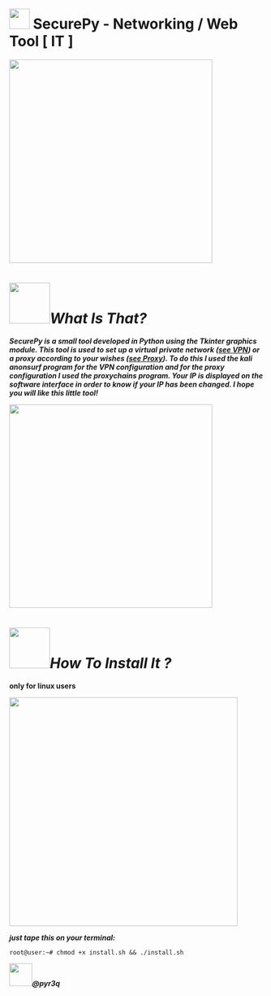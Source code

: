 # <img src="https://upload.wikimedia.org/wikipedia/commons/c/c3/Python-logo-notext.svg" width="40"> SecurePy - Networking / Web Tool [ IT ]

<img src="https://github.com/pyr3q/PythonProject/blob/master/SecurePY/IMG/image1.png" width="400">

# <img src="https://www.icone-png.com/png/54/53892.png" width="80">***What Is That?***

***SecurePy is a small tool developed in Python using the Tkinter graphics module. This tool is used to set up a virtual private network (<a href="https://en.wikipedia.org/wiki/Virtual_private_network">see VPN</a>) or a proxy according to your wishes (<a href="https://en.wikipedia.org/wiki/Proxy_server">see Proxy</a>). To do this I used the kali anonsurf program for the VPN configuration and for the proxy configuration I used the proxychains program. Your IP is displayed on the software interface in order to know if your IP has been changed. I hope you will like this little tool!***

<img src="https://github.com/pyr3q/PythonProject/blob/master/SecurePY/IMG/img.jpg" width="400">

# <img src="http://icon-library.com/images/install-icon-png/install-icon-png-11.jpg" width="80">***How To Install It ?***

**only for linux users**

<img src="https://github.com/pyr3q/PythonProject/blob/master/SecurePY/IMG/image2.png" width="450">

***just tape this on your terminal:***

```root@user:~# chmod +x install.sh && ./install.sh```


***<a href="https://instagram.com/pyr3q"><img src="https://upload.wikimedia.org/wikipedia/commons/thumb/e/e7/Instagram_logo_2016.svg/1200px-Instagram_logo_2016.svg.png" width="45"></a>@pyr3q***
